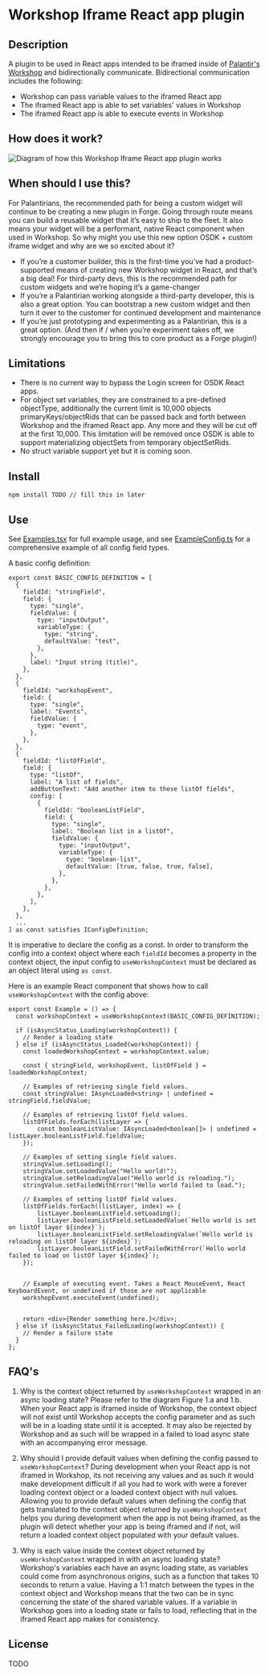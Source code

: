 # Workshop Iframe React app plugin

## Description

A plugin to be used in React apps intended to be iframed inside of [Palantir's Workshop](https://www.palantir.com/docs/foundry/workshop/overview/) and bidirectionally communicate. Bidirectional communication includes the following:

- Workshop can pass variable values to the iframed React app
- The iframed React app is able to set variables' values in Workshop
- The iframed React app is able to execute events in Workshop

## How does it work?

![Diagram of how this Workshop Iframe React app plugin works](./src/media/workshop-iframe-react-app-plugin-diagram.png)

## When should I use this?

For Palantirians, the recommended path for being a custom widget will continue to be creating a new plugin in Forge. Going through route means you can build a reusable widget that it’s easy to ship to the fleet. It also means your widget will be a performant, native React component when used in Workshop.
So why might you use this new option OSDK + custom iframe widget and why are we so excited about it?

- If you’re a customer builder, this is the first-time you’ve had a product-supported means of creating new Workshop widget in React, and that’s a big deal! For third-party devs, this is the recommended path for custom widgets and we’re hoping it’s a game-changer
- If you’re a Palantirian working alongside a third-party developer, this is also a great option. You can bootstrap a new custom widget and then turn it over to the customer for continued development and maintenance
- If you’re just prototyping and experimenting as a Palantirian, this is a great option. (And then if / when you’re experiment takes off, we strongly encourage you to bring this to core product as a Forge plugin!)

## Limitations

- There is no current way to bypass the Login screen for OSDK React apps.
- For object set variables, they are constrained to a pre-defined objectType, additionally the current limit is 10,000 objects primaryKeys/objectRids that can be passed back and forth between Workshop and the iframed React app. Any more and they will be cut off at the first 10,000. This limitation will be removed once OSDK is able to support materializing objectSets from temporary objectSetRids.
- No struct variable support yet but it is coming soon.

## Install

```
npm install TODO // fill this in later
```

## Use

See [Examples.tsx](./src/example/Example.tsx) for full example usage, and see [ExampleConfig.ts](./src/example/ExampleConfig.ts) for a comprehensive example of all config field types.

A basic config definition:

```
export const BASIC_CONFIG_DEFINITION = [
  {
    fieldId: "stringField",
    field: {
      type: "single",
      fieldValue: {
        type: "inputOutput",
        variableType: {
          type: "string",
          defaultValue: "test",
        },
      },
      label: "Input string (title)",
    },
  },
  {
    fieldId: "workshopEvent",
    field: {
      type: "single",
      label: "Events",
      fieldValue: {
        type: "event",
      },
    },
  },
  {
    fieldId: "listOfField",
    field: {
      type: "listOf",
      label: "A list of fields",
      addButtonText: "Add another item to these listOf fields",
      config: [
        {
          fieldId: "booleanListField",
          field: {
            type: "single",
            label: "Boolean list in a listOf",
            fieldValue: {
              type: "inputOutput",
              variableType: {
                type: "boolean-list",
                defaultValue: [true, false, true, false],
              },
            },
          },
        },
      ],
    },
  },
  ...
] as const satisfies IConfigDefinition;
```

It is imperative to declare the config as a const. In order to transform the config into a context object where each `fieldId` becomes a property in the context object, the input config to `useWorkshopContext` must be declared as an object literal using `as const`.

Here is an example React component that shows how to call `useWorkshopContext` with the config above:

```
export const Example = () => {
  const workshopContext = useWorkshopContext(BASIC_CONFIG_DEFINITION);

  if (isAsyncStatus_Loading(workshopContext)) {
    // Render a loading state
  } else if (isAsyncStatus_Loaded(workshopContext)) {
    const loadedWorkshopContext = workshopContext.value;

    const { stringField, workshopEvent, listOfField } = loadedWorkshopContext;

    // Examples of retrieving single field values.
    const stringValue: IAsyncLoaded<string> | undefined = stringField.fieldValue;

    // Examples of retrieving listOf field values.
    listOfFields.forEach(listLayer => {
        const booleanListValue: IAsyncLoaded<boolean[]> | undefined = listLayer.booleanListField.fieldValue;
    });

    // Examples of setting single field values.
    stringValue.setLoading();
    stringValue.setLoadedValue("Hello world!");
    stringValue.setReloadingValue("Hello world is reloading.");
    stringValue.setFailedWithError("Hello world failed to load.");

    // Examples of setting listOf field values.
    listOfFields.forEach((listLayer, index) => {
        listLayer.booleanListField.setLoading();
        listLayer.booleanListField.setLoadedValue(`Hello world is set on listOf layer ${index}`);
        listLayer.booleanListField.setReloadingValue(`Hello world is reloading on listOf layer ${index}`);
        listLayer.booleanListField.setFailedWithError(`Hello world failed to load on listOf layer ${index}`);
    });


    // Example of executing event. Takes a React MouseEvent, React KeyboardEvent, or undefined if those are not applicable
    workshopEvent.executeEvent(undefined);


    return <div>{Render something here.}</div>;
  } else if (isAsyncStatus_FailedLoading(workshopContext)) {
    // Render a failure state
  }
};
```

## FAQ's

1. Why is the context object returned by `useWorkshopContext` wrapped in an async loading state?
   Please refer to the diagram Figure 1.a and 1.b. When your React app is iframed inside of Workshop, the context object will not exist until Workshop accepts the config parameter and as such will be in a loading state until it is accepted. It may also be rejected by Workshop and as such will be wrapped in a failed to load async state with an accompanying error message.

2. Why should I provide default values when defining the config passed to `useWorkshopContext`?
   During development when your React app is not iframed in Workshop, its not receiving any values and as such it would make development difficult if all you had to work with were a forever loading context object or a loaded context object with null values. Allowing you to provide default values when defining the config that gets translated to the context object returned by `useWorkshopContext` helps you during development when the app is not being iframed, as the plugin will detect whether your app is being iframed and if not, will return a loaded context object populated with your default values.

3. Why is each value inside the context object returned by `useWorkshopContext` wrapped in with an async loading state?
   Workshop's variables each have an async loading state, as variables could come from asynchronous origins, such as a function that takes 10 seconds to return a value. Having a 1:1 match between the types in the context object and Workshop means that the two can be in sync concerning the state of the shared variable values. If a variable in Workshop goes into a loading state or fails to load, reflecting that in the iframed React app makes for consistency.

## License

TODO
